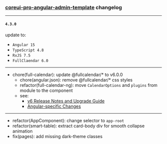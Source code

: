 ### [coreui-pro-angular-admin-template](https://coreui.io/angular/) changelog

---

#### `4.3.0`

update to:
- `Angular 15`
- `TypeScript 4.8`
- `RxJS 7.5`
- `FullClaendar 6.0`

---
- chore(full-calendar): update @fullcalendar/* to v6.0.0
  - chore(angular.json): remove @fullcalendar/* css styles
  - refactor(full-calendar-ng): move `CalendarOptions` and `plugins` from module to the component
  - see:
    - [v6 Release Notes and Upgrade Guide](https://fullcalendar.io/docs/upgrading-from-v5)
    - [Angular-specific Changes](https://fullcalendar.io/docs/upgrading-from-v5#angular-specific-changes)

---
- refactor(AppComponent): change selector to `app-root`
- refactor(smart-table): extract card-body div for smooth collapse animation
- fix(pages): add missing dark-theme classes


